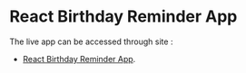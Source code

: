 # React Birthday Reminder App

The live app can be accessed through site :

- [React Birthday Reminder App](https://react-js-birthday-reminder.netlify.app).